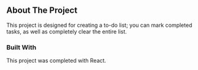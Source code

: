 <div>
<!-- PROJECT ToDoList -->
<br />
<div align="center">
  <a href="https://github.com/Helen-Mirochitskaya/toDoList">
  </a>
 
</div>



<!-- ABOUT THE PROJECT -->
## About The Project

This project is designed for creating a to-do list; you can mark completed tasks, as well as completely clear the entire list.

### Built With

This project was completed with React.

















